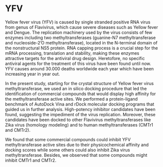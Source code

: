 # YFV
Yellow fever virus (YFV) is caused by single stranded positive RNA virus from genus of Flavivirus, which cause severe diseases such as Yellow fever and Dengue. The replication machinery used by the virus consists of few enzymes including two methyltransferases (guanine-N7 methyltransferase and nucleoside-2’O methyltransferase), located in the N-terminal domain of the nonstructural NS5 protein. RNA capping process is a crucial step for the mRNA processing, translation and stability, making these enzymes attractive targets for the antiviral drug design. Heretofore, no specific antiviral agents for the treatment of this virus have been found until now. YFV causes around 30.000 deaths worldwide each year which have been increasing year in year out.

In the present study, starting for the crystal structure of Yellow fever virus methyltransferase, we used an in silico docking procedure that led the identification of commercial compounds that would display high affinity for the methyltransferase active sites. We performed a protein-ligand benchmark of AutoDock Vina and rDock molecular docking programs that guided us in further analysis. High-potency inhibitor candidates have been found, suggesting the impediment of the virus replication. Moreover, these candidates have been docked to other Flavivirus methyltransferases like Zika virus (homology modeling) and to human methyltransferases (CMTr1 and CMTr2). 

We found that some commercial compounds could inhibit YFV methyltransferase active sites due to their physicochemical affinity and docking scores while some others could also inhibit Zika virus methyltransferase. Besides, we observed that some compounds might inhibit CMTr1 and CMTr2. 

